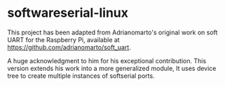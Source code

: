 # softwareserial-linux


This project has been adapted from Adrianomarto's original work on soft UART for the Raspberry Pi, available at https://github.com/adrianomarto/soft_uart. 

A huge acknowledgment to him for his exceptional contribution. This version extends his work into a more generalized module, It uses device tree to create multiple instances of softserial ports.
